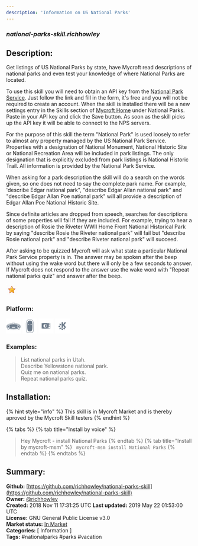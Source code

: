 ```yaml
---
description: 'Information on US National Parks'
---
```


### _national-parks-skill.richhowley_  
## Description:  
Get listings of US National Parks by state, have Mycroft read descriptions of  national parks and even test your knowledge of where National Parks are located.

To use this skill  you will need to obtain an API key from the [National Park Service](https://www.nps.gov/subjects/developer/get-started.htm).  Just follow the link and fill in the form, it's free and you will not be required to create an account.  When the skill is installed there will be a new settings entry in the Skills section of [Mycroft Home](https://home.mycroft.ai) under National Parks.  Paste in your API key and click the Save button.  As soon as the skill picks up the API key it will be able to connect to the NPS servers.

For the purpose of this skill the term "National Park" is used loosely to refer to almost any property managed by the US National Park Service.  Properties with a designation of  National Monument, National Historic Site or National Recreation Area will be included in park listings.   The only designation that is explicitly excluded from park listings is National Historic Trail.  All information is provided by the National Park Service.

When asking for a park description the skill will do a search on the words given, so one does not need to say the complete park name.  For example, 'describe Edgar national park", "describe Edgar Allan national park" and "describe Edgar Allan Poe national park" will all provide a description of Edgar Allan Poe National Historic Site.

Since definite articles are dropped from speech, searches for descriptions of some properties will fail if they are included.  For example, trying to hear a description of Rosie the Riveter WWII Home Front National Historical Park by saying "describe Rosie the Riveter national park" will fail but "describe Rosie national park" and "describe Riveter national park" will succeed.

After asking to be quizzed Mycroft will ask what state a particular National Park Service property is in.  The answer may be spoken after the beep without using the wake word but there will only be a few seconds to answer.  If Mycroft does not respond to the answer use the wake word with "Repeat national parks quiz" and answer after the beep.  
  
![](../.gitbook/assets/star.png)  
  
### Platform:  
 ![Mark I](../.gitbook/assets/mark-1-icon.png)  ![Mark II](../.gitbook/assets/mark-2-icon.png)  ![Picroft](../.gitbook/assets/picroft-icon.png)  ![plasmoid](../.gitbook/assets/kde.png)   
### Examples:  
> List national parks in Utah.  
> Describe Yellowstone national park.  
> Quiz me on national parks.  
> Repeat national parks quiz.  
  
## Installation:  
{% hint style="info" %}
This skill is in Mycroft Market and is thereby aproved by the Mycroft Skill testers
{% endhint %}
    
{% tabs %}
{% tab title="Install by voice" %}
> Hey Mycroft - install National Parks
{% endtab %}
  {% tab title="Install by mycroft-msm" %}
``` mycroft-msm install National Parks```
{% endtab %}
  {% endtabs %}
    
## Summary:  
**Github:** [https://github.com/richhowley/national-parks-skill](https://github.com/richhowley/national-parks-skill)  
**Owner:** [@richhowley](https://github.com/richhowley)  
**Created:** 2018 Nov 11 17:31:25 UTC  **Last updated:** 2019 May 22 01:53:00 UTC  
**License:** GNU General Public License v3.0  
**Market status:** [In Market](https://market.mycroft.ai/skill/national-park)  
**Categories:** [ Information ]   
**Tags:** \#nationalparks \#parks \#vacation   
